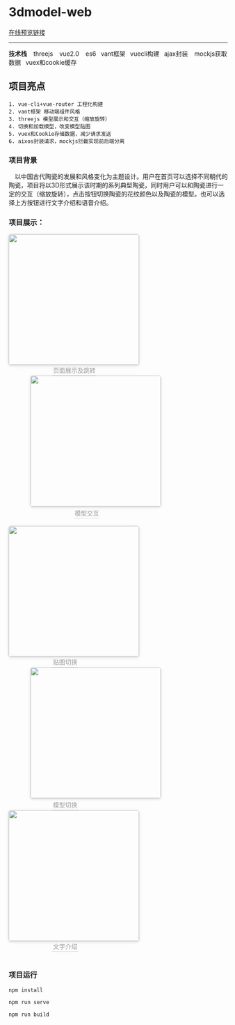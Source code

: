 # 3dmodel-web

[在线预览链接](http://175.178.232.232:9090/)
- - -
__技术栈__ &ensp;
 threejs &ensp; vue2.0 &ensp; es6 &ensp;vant框架 &ensp;vuecli构建 &ensp;ajax封装 &ensp; mockjs获取数据 &ensp;vuex和cookie缓存 


## 项目亮点 
	1. vue-cli+vue-router 工程化构建
	2. vant框架 移动端组件风格
	3. threejs 模型展示和交互（缩放旋转）
	4. 切换和加载模型，改变模型贴图
	5. vuex和Cookie存储数据，减少请求发送
	6. aixos封装请求，mockjs拦截实现前后端分离
### 项目背景
&ensp;&ensp;以中国古代陶瓷的发展和风格变化为主题设计。用户在首页可以选择不同朝代的陶瓷，项目将以3D形式展示该时期的系列典型陶瓷，同时用户可以和陶瓷进行一定的交互（缩放旋转），点击按钮切换陶瓷的花纹颜色以及陶瓷的模型。也可以选择上方按钮进行文字介绍和语音介绍。

### 项目展示：
<span style ="float:left;" >
    <img style="border-radius: 0.3125em;width:300px;
    box-shadow: 0 2px 4px 0 rgba(34,36,38,.12),0 2px 10px 0 rgba(34,36,38,.08);" 
    src="https://s2.loli.net/2022/09/01/rQI2Ojbq6WZkvRf.gif">
    <br>
    <div style="color:orange; border-bottom: 1px solid #d9d9d9;
    display: inline-block;
    color: #999;margin-left:100px;
    padding: 2px;">页面展示及跳转</div>
</span>

<span style ="padding:50px">
    <img style="border-radius: 0.3125em;width:300px;
    box-shadow: 0 2px 4px 0 rgba(34,36,38,.12),0 2px 10px 0 rgba(34,36,38,.08);" 
    src="https://s2.loli.net/2022/09/01/LMKDfHE1RgIeqzd.gif">
    <br>
    <div style="color:orange; border-bottom: 1px solid #d9d9d9;
    display: inline-block;
    color: #999;
    padding: 2px;margin-left:200px;margin-left:150px">模型交互</div>
</span>
<br/>
<br/>
<div style ="float:left">
    <img style="border-radius: 0.3125em;width:300px;
    box-shadow: 0 2px 4px 0 rgba(34,36,38,.12),0 2px 10px 0 rgba(34,36,38,.08);" 
    src="https://s2.loli.net/2022/09/01/a4bDmGYHFTKyABo.gif">
    <br>
    <div style="color:orange; border-bottom: 1px solid #d9d9d9;
    display: inline-block;
    color: #999;margin-left:100px;
    padding: 2px;">贴图切换</div>
</div>

<span style ="padding:50px">
    <img style="border-radius: 0.3125em;width:300px;
    box-shadow: 0 2px 4px 0 rgba(34,36,38,.12),0 2px 10px 0 rgba(34,36,38,.08);" 
    src="https://s2.loli.net/2022/09/01/2eomaH1BWANgYbc.gif">
    <br>
    <div style="color:orange; border-bottom: 1px solid #d9d9d9;
    display: inline-block;margin-left:150px;
    color: #999;margin-left:100px;
    padding: 2px;">模型切换</div>
</span>

<div>
    <img style="border-radius: 0.3125em;width:300px;
    box-shadow: 0 2px 4px 0 rgba(34,36,38,.12),0 2px 10px 0 rgba(34,36,38,.08);" 
    src="https://s2.loli.net/2022/09/01/WQvxaVMkySflRTu.gif">
    <br>
    <div style="color:orange; border-bottom: 1px solid #d9d9d9;
    display: inline-block;margin-left:150px;
    color: #999;margin-left:100px;
    padding: 2px;">文字介绍</div>
</div>
<br/>

### 项目运行
```
npm install

npm run serve

npm run build
```




